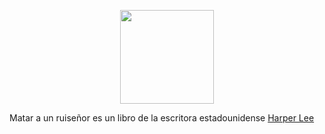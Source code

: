 <!--
.. title: Matar a un ruiseñor
.. slug: matar-a-un-ruisenor
.. date: 2022-05-14 14:49:12 UTC-05:00
.. tags: favoritos, literatura-estadounidense
.. category: 
.. link: 
.. description: 
.. type: text
-->


<p style="text-align: center;">
<img src="https://images-na.ssl-images-amazon.com/images/S/compressed.photo.goodreads.com/books/1453638444i/23802330.jpg" width="150px">
</p>

Matar a un ruiseñor es un libro de la escritora estadounidense [Harper Lee](https://es.wikipedia.org/wiki/Harper_Lee)
